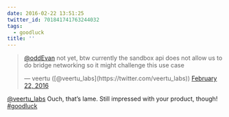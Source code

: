 ```yaml
---
date: 2016-02-22 13:51:25
twitter_id: 701841741763244032
tags:
  - goodluck
title: ''
---
```


<blockquote class="twitter-tweet"><p lang="en" dir="ltr"><a href="https://twitter.com/oddEvan?ref_src=twsrc%5Etfw">@oddEvan</a> not yet, btw currently the sandbox api does not allow us to do bridge networking so it might challenge this use case</p>&mdash; veertu ([@veertu_labs](https://twitter.com/veertu_labs)) <a href="https://twitter.com/veertu_labs/status/701841190531035136?ref_src=twsrc%5Etfw">February 22, 2016</a></blockquote>
<script async src="https://platform.twitter.com/widgets.js" charset="utf-8"></script>

[@veertu_labs](https://twitter.com/veertu_labs) Ouch, that’s lame. Still impressed with your product, though! [#goodluck](https://twitter.com/hashtag/goodluck)
